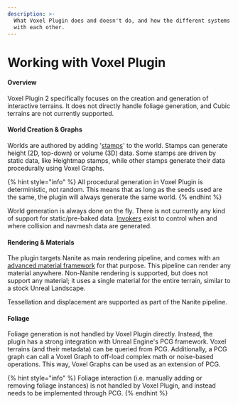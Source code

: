 ```yaml
---
description: >-
  What Voxel Plugin does and doesn't do, and how the different systems interact
  with each other.
---
```


# Working with Voxel Plugin

#### Overview

Voxel Plugin 2 specifically focuses on the creation and generation of interactive terrains. It does not directly handle foliage generation, and Cubic terrains are not currently supported.

#### World Creation & Graphs

Worlds are authored by adding '[stamps](../../knowledgebase-1/working-with-stamps/)' to the world. Stamps can generate height (2D, top-down) or volume (3D) data. Some stamps are driven by static data, like Heightmap stamps, while other stamps generate their data procedurally using Voxel Graphs.&#x20;

{% hint style="info" %}
All procedural generation in Voxel Plugin is deterministic, not random. This means that as long as the seeds used are the same, the plugin will always generate the same world.
{% endhint %}

World generation is always done on the fly. There is not currently any kind of support for static/pre-baked data. [Invokers](../../knowledgebase/blueprints/collision-navmesh-and-invokers.md) exist to control when and where collision and navmesh data are generated.&#x20;

#### Rendering & Materials

The plugin targets Nanite as main rendering pipeline, and comes with an [advanced material framework](../../knowledgebase/materials/) for that purpose. This pipeline can render any material anywhere. Non-Nanite rendering is supported, but does not support any material; it uses a single material for the entire terrain, similar to a stock Unreal Landscape.

Tessellation and displacement are supported as part of the Nanite pipeline.

#### Foliage

Foliage generation is not handled by Voxel Plugin directly. Instead, the plugin has a strong integration with Unreal Engine's PCG framework. Voxel terrains (and their metadata) can be queried from PCG. Additionally, a PCG graph can call a Voxel Graph to off-load complex math or noise-based operations. This way, Voxel Graphs can be used as an extension of PCG.&#x20;

{% hint style="info" %}
Foliage interaction (i.e. manually adding or removing foliage instances) is not handled by Voxel Plugin, and instead needs to be implemented through PCG.
{% endhint %}
